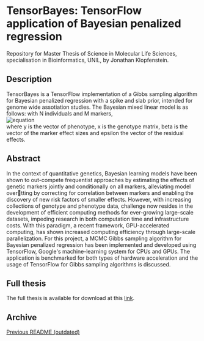 # TensorBayes: TensorFlow application of Bayesian penalized regression
Repository for Master Thesis of Science in Molecular Life Sciences, specialisation in Bioinformatics, UNIL, by Jonathan Klopfenstein.

## Description
TensorBayes is a TensorFlow implementation of a Gibbs sampling algorithm for Bayesian penalized regression with a spike and slab prior, intended for genome wide assotiation studies. The Bayesian mixed linear model is as follows: with N individuals and M markers,  
![equation](http://bit.ly/37qsdYe)  
where y is the vector of phenotype, x is the genotype matrix, beta is the vector of the marker effect sizes and epsilon the vector of the residual effects.

## Abstract
In the context of quantitative genetics, Bayesian learning models have been
shown to out-compete frequentist approaches by estimating the effects of
genetic markers jointly and conditionally on all markers, alleviating model
overtting by correcting for correlation between markers and enabling the
discovery of new risk factors of smaller effects. However, with increasing
collections of genotype and phenotype data, challenge now resides in
the development of efficient computing methods for ever-growing large-scale
datasets, impeding research in both computation time and infrastructure
costs. With this paradigm, a recent framework, GPU-accelerated computing,
has shown increased computing efficiency through large-scale parallelization.
For this project, a MCMC Gibbs sampling algorithm for Bayesian penalized
regression has been implemented and developed using TensorFlow, Google's
machine-learning system for CPUs and GPUs. The application is benchmarked
for both types of hardware acceleration and the usage of TensorFlow
for Gibbs sampling algorithms is discussed.

## Full thesis
The full thesis is available for download at this [link](https://drive.google.com/file/d/1ojLLjuzZpHP5mlUQpXt7UFQBjvRI3v07/view?usp=sharing).

## Archive
[Previous README (outdated)](https://github.com/jklopf/tensorbayes/blob/master/old_readme.md)

